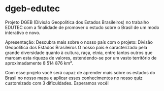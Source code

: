 # dgeb-edutec
Projeto DGEB (Divisão Geopolítica dos Estados Brasileiros) no trabalho EDUTEC com a finalidade de promover o estudo sobre o Brasil de um modo interativo e novo.

Apresentação:
Descubra mais sobre o nosso país com o projeto: Divisão Geopolítica dos Estados Brasileiros
O nosso país é caracterizado pela grande diversidade quanto à cultura, raça, etnia, entre tantos outros que marcam esta riqueza de valores, estendendo-se por um vasto território de aproximadamente 8 514 876 km².

Com esse projeto você será capaz de aprender mais sobre os estados do Brasil no nosso mapa e aplicar esses conhecimentos no nosso quiz customizado com 3 dificuldades. Esperamos você!
